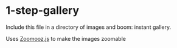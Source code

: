 # 1-step-gallery
Include this file in a directory of images and boom: instant gallery.

Uses [Zoomooz.js](http://jaukia.github.io/zoomooz/) to make the images zoomable
